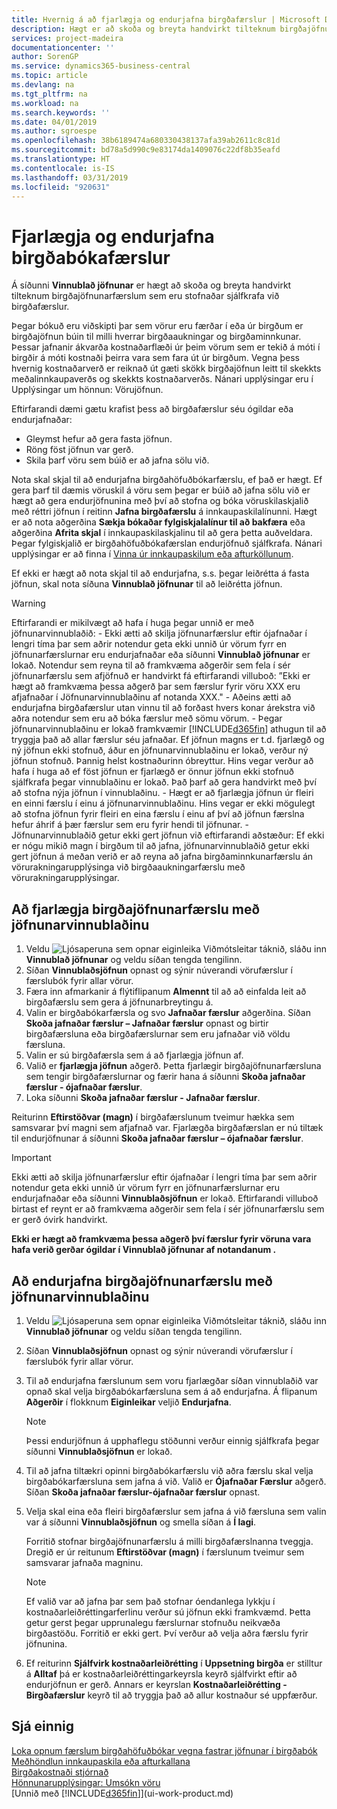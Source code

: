 ```yaml
---
title: Hvernig á að fjarlægja og endurjafna birgðafærslur | Microsoft Docs
description: Hægt er að skoða og breyta handvirkt tilteknum birgðajöfnunarfærslum sem eru stofnaðar sjálfkrafa við birgðafærslur.
services: project-madeira
documentationcenter: ''
author: SorenGP
ms.service: dynamics365-business-central
ms.topic: article
ms.devlang: na
ms.tgt_pltfrm: na
ms.workload: na
ms.search.keywords: ''
ms.date: 04/01/2019
ms.author: sgroespe
ms.openlocfilehash: 38b6189474a680330438137afa39ab2611c8c81d
ms.sourcegitcommit: bd78a5d990c9e83174da1409076c22df8b35eafd
ms.translationtype: HT
ms.contentlocale: is-IS
ms.lasthandoff: 03/31/2019
ms.locfileid: "920631"
---
```

# <a name="remove-and-reapply-item-ledger-entries"></a>Fjarlægja og endurjafna birgðabókafærslur
Á síðunni **Vinnublað jöfnunar** er hægt að skoða og breyta handvirkt tilteknum birgðajöfnunarfærslum sem eru stofnaðar sjálfkrafa við birgðafærslur.  

Þegar bókuð eru viðskipti þar sem vörur eru færðar í eða úr birgðum er birgðajöfnun búin til milli hverrar birgðaaukningar og birgðaminnkunar. Þessar jafnanir ákvarða kostnaðarflæði úr þeim vörum sem er tekið á móti í birgðir á móti kostnaði þeirra vara sem fara út úr birgðum. Vegna þess hvernig kostnaðarverð er reiknað út gæti skökk birgðajöfnun leitt til skekkts meðalinnkaupaverðs og skekkts kostnaðarverðs. Nánari upplýsingar eru í Upplýsingar um hönnun: Vörujöfnun.

Eftirfarandi dæmi gætu krafist þess að birgðafærslur séu ógildar eða endurjafnaðar:

- Gleymst hefur að gera fasta jöfnun.
- Röng föst jöfnun var gerð.
- Skila þarf vöru sem búið er að jafna sölu við.

Nota skal skjal til að endurjafna birgðahöfuðbókarfærslu, ef það er hægt. Ef gera þarf til dæmis vöruskil á vöru sem þegar er búið að jafna sölu við er hægt að gera endurjöfnunina með því að stofna og bóka vöruskilaskjalið með réttri jöfnun í reitinn **Jafna birgðafærslu** á innkaupaskilalínunni. Hægt er að nota aðgerðina **Sækja bókaðar fylgiskjalalínur til að bakfæra** eða aðgerðina **Afrita skjal** í innkaupaskilaskjalinu til að gera þetta auðveldara. Þegar fylgiskjalið er birgðahöfuðbókafærslan endurjöfnuð sjálfkrafa. Nánari upplýsingar er að finna í [Vinna úr innkaupaskilum eða afturköllunum](purchasing-how-process-purchase-returns-cancellations.md).

Ef ekki er hægt að nota skjal til að endurjafna, s.s. þegar leiðrétta á fasta jöfnun, skal nota síðuna **Vinnublað jöfnunar** til að leiðrétta jöfnun.

> [!Warning]  
> Eftirfarandi er mikilvægt að hafa í huga þegar unnið er með jöfnunarvinnublaðið:
    - Ekki ætti að skilja jöfnunarfærslur eftir ójafnaðar í lengri tíma þar sem aðrir notendur geta ekki unnið úr vörum fyrr en jöfnunarfærslurnar eru endurjafnaðar eða síðunni **Vinnublað jöfnunar** er lokað. Notendur sem reyna til að framkvæma aðgerðir sem fela í sér jöfnunarfærslu sem afjöfnuð er handvirkt fá eftirfarandi villuboð: ”Ekki er hægt að framkvæma þessa aðgerð þar sem færslur fyrir vöru XXX eru afjafnaðar í Jöfnunarvinnublaðinu af notanda XXX."
    - Aðeins ætti að endurjafna birgðafærslur utan vinnu til að forðast hvers konar árekstra við aðra notendur sem eru að bóka færslur með sömu vörum.
    - Þegar jöfnunarvinnublaðinu er lokað framkvæmir [!INCLUDE[d365fin](includes/d365fin_md.md)] athugun til að tryggja það að allar færslur séu jafnaðar. Ef jöfnun magns er t.d. fjarlægð og ný jöfnun ekki stofnuð, áður en jöfnunarvinnublaðinu er lokað, verður ný jöfnun stofnuð. Þannig helst kostnaðurinn óbreyttur. Hins vegar verður að hafa í huga að ef föst jöfnun er fjarlægð er önnur jöfnun ekki stofnuð sjálfkrafa þegar vinnublaðinu er lokað. Það þarf að gera handvirkt með því að stofna nýja jöfnun í vinnublaðinu.
    - Hægt er að fjarlægja jöfnun úr fleiri en einni færslu í einu á jöfnunarvinnublaðinu. Hins vegar er ekki mögulegt að stofna jöfnun fyrir fleiri en eina færslu í einu af því að jöfnun færslna hefur áhrif á þær færslur sem eru fyrir hendi til jöfnunar.
    - Jöfnunarvinnublaðið getur ekki gert jöfnun við eftirfarandi aðstæður: Ef ekki er nógu mikið magn í birgðum til að jafna, jöfnunarvinnublaðið getur ekki gert jöfnun á meðan verið er að reyna að jafna birgðaminnkunarfærslu án vörurakningarupplýsinga við birgðaaukningarfærslu með vörurakningarupplýsingar.

## <a name="to-remove-an-item-application-by-using-the-application-worksheet"></a>Að fjarlægja birgðajöfnunarfærslu með jöfnunarvinnublaðinu  
1.  Veldu ![Ljósaperuna sem opnar eiginleika Viðmótsleitar](media/ui-search/search_small.png "Segðu mér hvað þú vilt gera") táknið, sláðu inn **Vinnublað jöfnunar** og veldu síðan tengda tengilinn.  
2.  Síðan **Vinnublaðsjöfnun** opnast og sýnir núverandi vörufærslur í færslubók fyrir allar vörur.  
3.  Færa inn afmarkanir á flýtiflipanum **Almennt** til að að einfalda leit að birgðafærslu sem gera á jöfnunarbreytingu á.  
4.  Valin er birgðabókarfærsla og svo **Jafnaðar færslur** aðgerðina. Síðan **Skoða jafnaðar færslur – Jafnaðar færslur** opnast og birtir birgðafærsluna eða birgðafærslurnar sem eru jafnaðar við völdu færsluna.  
5.  Valin er sú birgðafærsla sem á að fjarlægja jöfnun af.  
6.  Valið er **fjarlægja jöfnun** aðgerð. Þetta fjarlægir birgðajöfnunarfærsluna sem tengir birgðafærslurnar og færir hana á síðunni **Skoða jafnaðar færslur - ójafnaðar færslur**.  
7.  Loka síðunni **Skoða jafnaðar færslur - Jafnaðar færslur**.  

 Reiturinn **Eftirstöðvar (magn)** í birgðafærslunum tveimur hækka sem samsvarar því magni sem afjafnað var. Fjarlægða birgðafærslan er nú tiltæk til endurjöfnunar á síðunni **Skoða jafnaðar færslur – ójafnaðar færslur**.  

> [!IMPORTANT]  
>  Ekki ætti að skilja jöfnunarfærslur eftir ójafnaðar í lengri tíma þar sem aðrir notendur geta ekki unnið úr vörum fyrr en jöfnunarfærslurnar eru endurjafnaðar eða síðunni **Vinnublaðsjöfnun** er lokað. Eftirfarandi villuboð birtast ef reynt er að framkvæma aðgerðir sem fela í sér jöfnunarfærslu sem er gerð óvirk handvirkt.  
>   
>  **Ekki er hægt að framkvæma þessa aðgerð því færslur fyrir vöruna <item> vara hafa verið gerðar ógildar í Vinnublað jöfnunar af notandanum <user>.**  

## <a name="to-reapply-an-item-application-by-using-the-application-worksheet"></a>Að endurjafna birgðajöfnunarfærslu með jöfnunarvinnublaðinu  
1.  Veldu ![Ljósaperuna sem opnar eiginleika Viðmótsleitar](media/ui-search/search_small.png "Segðu mér hvað þú vilt gera") táknið, sláðu inn **Vinnublað jöfnunar** og veldu síðan tengda tengilinn.  
2.  Síðan **Vinnublaðsjöfnun** opnast og sýnir núverandi vörufærslur í færslubók fyrir allar vörur.  
3.  Til að endurjafna færslunum sem voru fjarlægðar síðan vinnublaðið var opnað skal velja birgðabókarfærsluna sem á að endurjafna. Á flipanum **Aðgerðir** í flokknum **Eiginleikar** veljið **Endurjafna**.  

    > [!NOTE]  
    >  Þessi endurjöfnun á upphaflegu stöðunni verður einnig sjálfkrafa þegar síðunni **Vinnublaðsjöfnun** er lokað.  
4.  Til að jafna tiltækri opinni birgðabókarfærslu við aðra færslu skal velja birgðabókarfærsluna sem jafna á við. Valið er **Ójafnaðar Færslur** aðgerð. Síðan **Skoða jafnaðar færslur-ójafnaðar færslur** opnast.  
5.  Velja skal eina eða fleiri birgðafærslur sem jafna á við færsluna sem valin var á síðunni **Vinnublaðsjöfnun** og smella síðan á **Í lagi**.  

     Forritið stofnar birgðajöfnunarfærslu á milli birgðafærslnanna tveggja. Dregið er úr reitunum **Eftirstöðvar (magn)** í færslunum tveimur sem samsvarar jafnaða magninu.  

    > [!NOTE]  
    >  Ef valið var að jafna þar sem það stofnar óendanlega lykkju í kostnaðarleiðréttingarferlinu verður sú jöfnun ekki framkvæmd. Þetta getur gerst þegar upprunalegu færslurnar stofnuðu neikvæða birgðastöðu. Forritið er ekki gert. Því verður að velja aðra færslu fyrir jöfnunina.  
6.  Ef reiturinn **Sjálfvirk kostnaðarleiðrétting** í **Uppsetning birgða** er stilltur á **Alltaf** þá er kostnaðarleiðréttingarkeyrsla keyrð sjálfvirkt eftir að endurjöfnun er gerð. Annars er keyrslan **Kostnaðarleiðrétting - Birgðafærslur** keyrð til að tryggja það að allur kostnaður sé uppfærður.  

## <a name="see-also"></a>Sjá einnig  
[Loka opnum færslum birgðahöfuðbókar vegna fastrar jöfnunar í birgðabók](finance-how-to-close-open-item-ledger-entries-resulting-from-fixed-application-in-the-item-journal.md)  
 [Meðhöndlun innkaupaskila eða afturkallana](purchasing-how-process-purchase-returns-cancellations.md)  
 [Birgðakostnaði stjórnað](finance-manage-inventory-costs.md)   
 [Hönnunarupplýsingar: Umsókn vöru](design-details-item-application.md)  
 [Unnið með [!INCLUDE[d365fin](includes/d365fin_md.md)]](ui-work-product.md)

